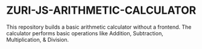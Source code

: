 # ZURI-JS-ARITHMETIC-CALCULATOR
This repository builds a basic arithmetic calculator without a frontend.  The calculator performs basic operations like Addition, Subtraction, Multiplication, &amp; Division.
